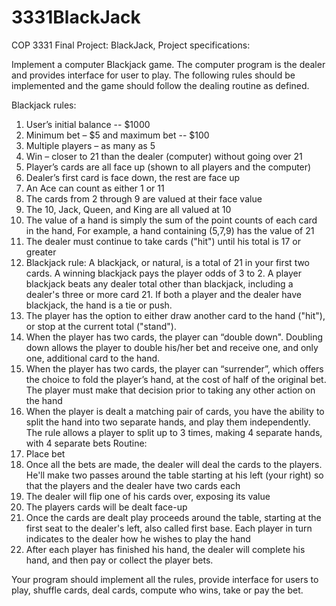 # 3331BlackJack
COP 3331 Final Project: BlackJack, Project specifications:

Implement a computer Blackjack game. The computer program is the dealer and provides
interface for user to play. The following rules should be implemented and the game
should follow the dealing routine as defined.

Blackjack rules:
  1. User’s initial balance -- $1000
  2. Minimum bet – $5 and maximum bet -- $100
  3. Multiple players – as many as 5
  4. Win – closer to 21 than the dealer (computer) without going over 21
  5. Player’s cards are all face up (shown to all players and the computer)
  6. Dealer’s first card is face down, the rest are face up
  7. An Ace can count as either 1 or 11
  8. The cards from 2 through 9 are valued at their face value
  9. The 10, Jack, Queen, and King are all valued at 10
  10. The value of a hand is simply the sum of the point counts of each card in the
       hand, For example, a hand containing (5,7,9) has the value of 21
  11. The dealer must continue to take cards ("hit") until his total is 17 or greater
  12. Blackjack rule: A blackjack, or natural, is a total of 21 in your first two cards. A
       winning blackjack pays the player odds of 3 to 2. A player blackjack beats any
       dealer total other than blackjack, including a dealer's three or more card 21. If
       both a player and the dealer have blackjack, the hand is a tie or push.
  13. The player has the option to either draw another card to the hand ("hit"), or stop at
       the current total ("stand").
  14. When the player has two cards, the player can “double down". Doubling down
       allows the player to double his/her bet and receive one, and only one, additional
       card to the hand.
  15. When the player has two cards, the player can “surrender”, which offers the
       choice to fold the player’s hand, at the cost of half of the original bet. The player
       must make that decision prior to taking any other action on the hand
  16. When the player is dealt a matching pair of cards, you have the ability to split the
       hand into two separate hands, and play them independently. The rule allows a
       player to split up to 3 times, making 4 separate hands, with 4 separate bets
Routine:
  1. Place bet
  2. Once all the bets are made, the dealer will deal the cards to the players. He'll make
     two passes around the table starting at his left (your right) so that the players and
     the dealer have two cards each
  3. The dealer will flip one of his cards over, exposing its value
  4. The players cards will be dealt face-up
  5. Once the cards are dealt play proceeds around the table, starting at the first seat to
      the dealer's left, also called first base. Each player in turn indicates to the dealer
      how he wishes to play the hand
  6. After each player has finished his hand, the dealer will complete his hand, and
      then pay or collect the player bets.
      
Your program should implement all the rules, provide interface for users to play, shuffle
cards, deal cards, compute who wins, take or pay the bet. 
